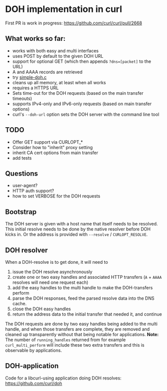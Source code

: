 # DOH implementation in curl

First PR is work in progress: https://github.com/curl/curl/pull/2668

## What works so far:

- works with both easy and multi interfaces
- uses POST by default to the given DOH URL
- support for optional GET (which then appends `?dns=[packet]` to the URL)
- A and AAAA records are retrieved
- try [simple-doh.c](https://gist.github.com/bagder/93092c51fdd5c49a967cc1e641a9f369)
- cleans up all memory, at least when all works
- requires a HTTPS URL
- Sets time-out for the DOH requests (based on the main transfer timeouts)
- supports IPv4-only and IPv6-only requests (based on main transfer options)
- curl's `--doh-url` option sets the DOH server with the command line tool

## TODO

- Offer GET support via CURLOPT_*
- Consider how to "inherit" proxy setting
- inherit CA cert options from main transfer
- add tests

## Questions

- user-agent?
- HTTP auth support?
- how to set VERBOSE for the DOH requests

## Bootstrap

The DOH server is given with a host name that itself needs to be resolved. This initial resolve needs to be done by the native resolver before DOH kicks in. Or the address is provided with `--resolve` / `CURLOPT_RESOLVE`.

## DOH resolver

When a DOH-resolve is to get done, it will need to
1. issue the DOH resolve asynchronously
2. create one or two easy handles and associated HTTP transfers (`A` + `AAAA` resolves will need one request each)
3. add the easy handles to the multi handle to make the DOH-transfers perform
4. parse the DOH responses, feed the parsed resolve data into the DNS cache.
5. close the DOH easy handles
6. return the address data to the initial transfer that needed it, and continue 

The DOH requests are done by two easy handles being added to the multi handle, and when those transfers are complete, they are removed and cleaned up transparently without that being notable for applications. **Note:** The number of `running_handles` returned from for example `curl_multi_perform` will include these two extra transfers and this is observable by applications.

## DOH-application

Code for a libcurl-using application doing DOH resolves: https://github.com/curl/doh